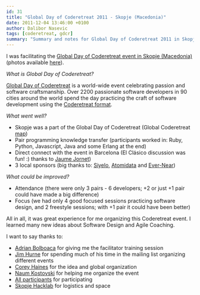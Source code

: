 ```yaml
---
id: 31
title: "Global Day of Coderetreat 2011 - Skopje (Macedonia)"
date: 2011-12-04 13:46:00 +0100
author: Dalibor Nasevic
tags: [coderetreat, gdcr]
summary: "Summary and notes for Global Day of Coderetreat 2011 in Skopje, Macedonia."
---
```


I was facilitating the [Global Day of Coderetreat event in Skopje (Macedonia)](http://coderetreat.org/events/global-day-of-coderetreat-in-skopje-macedonia "Global Day of Coderetreat in Skopje (Macedonia)") (photos available [here](http://coderetreat.org/photo/albums/skopje-coderetreat "Global Day of Coderetreat in Skopje (Macedonia): Photos")).

_What is Global Day of Coderetreat?_

[Global Day of Coderetreat](http://globalday.coderetreat.org/ "Global Day of Coderetreat") is a world-wide event celebrating passion and software craftsmanship. Over 2200 passionate software developers in 90 cities around the world spend the day practicing the craft of software development using the [Coderetreat format](http://coderetreat.org/facilitating/structure-of-a-coderetreat "Coderetreat format").

_What went well?_

- Skopje was a part of the Global Day of Coderetreat (Global Coderetreat [map](http://globalday.coderetreat.org/ "Global Day of Coderetreat map"))
- Pair programming knowledge transfer (participants worked in: Ruby, Python, Javascript, Java and some Erlang at the end)
- Direct connect with the event in Barcelona (El Clásico discussion was fun! :) thanks to [Jaume Jornet](https://twitter.com/#%21/jaumejornet "Jaume Jornet"))
- 3 local sponsors (big thanks to: [Siyelo](http://siyelo.com/ "Siyelo"), [Atomidata](http://atomidata.com/ "Atomidata") and [Ever-Near](http://ever-near.com/ "Ever-Near"))

_What could be improved?_

- Attendance (there were only 3 pairs - 6 developers; +2 or just +1 pair could have made a big difference)
- Focus (we had only 4 good focused sessions practicing software design, and 2 freestyle sessions; with +1 pair it could have been better)

All in all, it was great experience for me organizing this Coderetreat event. I learned many new ideas about Software Design and Agile Coaching.

I want to say thanks to:

- [Adrian Bolboaca](http://www.agileminds.be/trainer/10 "Adrian Bolboaca") for giving me the facilitator training session
- [Jim Hurne](https://twitter.com/#%21/jthurne "Jim Hurne") for spending much of his time in the mailing list organizing different events
- [Corey Haines](http://coreyhaines.com/ "Corey Haines") for the idea and global organization
- [Naum Kostovski](https://twitter.com/#%21/techn0g0at "Naum Kostovski") for helping me organize the event
- [All participants](http://coderetreat.org/events/global-day-of-coderetreat-in-skopje-macedonia "Global Day of Coderetreat in Skopje (Macedonia)") for participating
- [Skopje Hacklab](http://b10g.spodeli.org/ "Skopje Hacklab") for logistics and space
